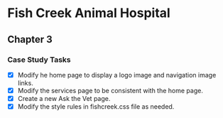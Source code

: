 # Fish Creek Animal Hospital

## Chapter 3

### Case Study Tasks

- [x] Modify he home page to display a logo image and navigation image links.
- [x] Modify the services page to be consistent with the home page.
- [x] Create a new Ask the Vet page.
- [x] Modify the style rules in fishcreek.css file as needed.